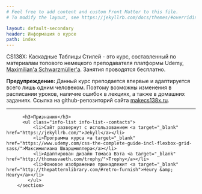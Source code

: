 ```yaml
---
# Feel free to add content and custom Front Matter to this file.
# To modify the layout, see https://jekyllrb.com/docs/themes/#overriding-theme-defaults

layout: default-secondary
header: Информация о курсе
path: index
---
```


 <section class="info info--about">
          <p class="text-primary">
            CS138X: Каскадные Таблицы Стилей - это курс,
            составленный по материалам топового немецкого преподавателя платформы Udemy, <a target="_blank" href="https://www.udemy.com/user/academind/">Maximilian'a Schwarzmüller'a</a>. Занятия проводятся бесплатно. 
          </p>
          <p class="text-primary">
            <strong>
              Предупреждение:
            </strong>
            Данный курс преподается впервые и адаптируется всего лишь одним человеком. Поэтому возможны изменения в расписании уроков, наличие ошибок в лекциях, а также в домашних заданиях. Ссылка на github-репозиторий сайта <a href="https://github.com/makecs50/cs138x">makecs138x.ru</a>.
          </p>
          <hr/>
          
          <h3>Признания</h3>
          <ul class="info-list info-list--contacts">
              <li>Сайт развернут с использованием <a target="_blank" href="https://jekyllrb.com/">Jekyll</a></li>
              <li>Программа курса <a target="_blank" href="https://www.udemy.com/css-the-complete-guide-incl-flexbox-grid-sass/">Максимилиана Шварцмюллера</a></li>
              <li>Адаптирован дизайн Томаса Вэта <a target="_blank" href="http://thomasvaeth.com/trophy/">Trophy</a></li>
              <li>Фоновое изображение принадлежит <a target="_blank" href="http://thepatternlibrary.com/#retro-furnish">Heury &amp; Heury</a></li>
            </ul>
        </section>